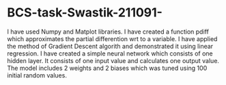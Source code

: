 # BCS-task-Swastik-211091-
I have used Numpy and Matplot libraries.
I have created a function pdiff which approximates the partial differention wrt to a variable.
I have applied the method of Gradient Descent algorith and demonstrated it using linear regression.
I have created a simple neural network which consists of one hidden layer. It consists of one input value and calculates one output value.
The model includes 2 weights and 2 biases which was tuned using 100 initial random values.
